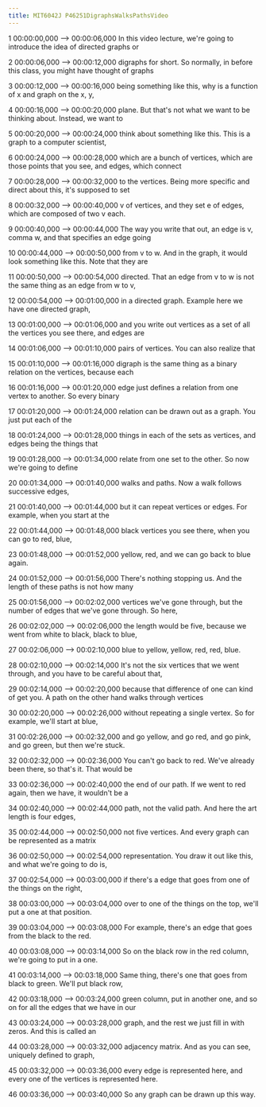 ```yaml
---
title: MIT6042J P46251DigraphsWalksPathsVideo
---
```


1
00:00:00,000 --> 00:00:06,000
In this video lecture, we're going to introduce the idea of directed graphs or

2
00:00:06,000 --> 00:00:12,000
digraphs for short. So normally, in before this class, you might have thought of graphs

3
00:00:12,000 --> 00:00:16,000
being something like this, why is a function of x and graph on the x, y,

4
00:00:16,000 --> 00:00:20,000
plane. But that's not what we want to be thinking about. Instead, we want to

5
00:00:20,000 --> 00:00:24,000
think about something like this. This is a graph to a computer scientist,

6
00:00:24,000 --> 00:00:28,000
which are a bunch of vertices, which are those points that you see, and edges, which connect

7
00:00:28,000 --> 00:00:32,000
to the vertices. Being more specific and direct about this, it's supposed to set

8
00:00:32,000 --> 00:00:40,000
v of vertices, and they set e of edges, which are composed of two v each.

9
00:00:40,000 --> 00:00:44,000
The way you write that out, an edge is v, comma w, and that specifies an edge going

10
00:00:44,000 --> 00:00:50,000
from v to w. And in the graph, it would look something like this. Note that they are

11
00:00:50,000 --> 00:00:54,000
directed. That an edge from v to w is not the same thing as an edge from w to v,

12
00:00:54,000 --> 00:01:00,000
in a directed graph. Example here we have one directed graph,

13
00:01:00,000 --> 00:01:06,000
and you write out vertices as a set of all the vertices you see there, and edges are

14
00:01:06,000 --> 00:01:10,000
pairs of vertices. You can also realize that

15
00:01:10,000 --> 00:01:16,000
digraph is the same thing as a binary relation on the vertices, because each

16
00:01:16,000 --> 00:01:20,000
edge just defines a relation from one vertex to another. So every binary

17
00:01:20,000 --> 00:01:24,000
relation can be drawn out as a graph. You just put each of the

18
00:01:24,000 --> 00:01:28,000
things in each of the sets as vertices, and edges being the things that

19
00:01:28,000 --> 00:01:34,000
relate from one set to the other. So now we're going to define

20
00:01:34,000 --> 00:01:40,000
walks and paths. Now a walk follows successive edges,

21
00:01:40,000 --> 00:01:44,000
but it can repeat vertices or edges. For example, when you start at the

22
00:01:44,000 --> 00:01:48,000
black vertices you see there, when you can go to red, blue,

23
00:01:48,000 --> 00:01:52,000
yellow, red, and we can go back to blue again.

24
00:01:52,000 --> 00:01:56,000
There's nothing stopping us. And the length of these paths is not how many

25
00:01:56,000 --> 00:02:02,000
vertices we've gone through, but the number of edges that we've gone through. So here,

26
00:02:02,000 --> 00:02:06,000
the length would be five, because we went from white to black, black to blue,

27
00:02:06,000 --> 00:02:10,000
blue to yellow, yellow, red, red, blue.

28
00:02:10,000 --> 00:02:14,000
It's not the six vertices that we went through, and you have to be careful about that,

29
00:02:14,000 --> 00:02:20,000
because that difference of one can kind of get you. A path on the other hand walks through vertices

30
00:02:20,000 --> 00:02:26,000
without repeating a single vertex. So for example, we'll start at blue,

31
00:02:26,000 --> 00:02:32,000
and go yellow, and go red, and go pink, and go green, but then we're stuck.

32
00:02:32,000 --> 00:02:36,000
You can't go back to red. We've already been there, so that's it. That would be

33
00:02:36,000 --> 00:02:40,000
the end of our path. If we went to red again, then we have, it wouldn't be a

34
00:02:40,000 --> 00:02:44,000
path, not the valid path. And here the art length is four edges,

35
00:02:44,000 --> 00:02:50,000
not five vertices. And every graph can be represented as a matrix

36
00:02:50,000 --> 00:02:54,000
representation. You draw it out like this, and what we're going to do is,

37
00:02:54,000 --> 00:03:00,000
if there's a edge that goes from one of the things on the right,

38
00:03:00,000 --> 00:03:04,000
over to one of the things on the top, we'll put a one at that position.

39
00:03:04,000 --> 00:03:08,000
For example, there's an edge that goes from the black to the red.

40
00:03:08,000 --> 00:03:14,000
So on the black row in the red column, we're going to put in a one.

41
00:03:14,000 --> 00:03:18,000
Same thing, there's one that goes from black to green. We'll put black row,

42
00:03:18,000 --> 00:03:24,000
green column, put in another one, and so on for all the edges that we have in our

43
00:03:24,000 --> 00:03:28,000
graph, and the rest we just fill in with zeros. And this is called an

44
00:03:28,000 --> 00:03:32,000
adjacency matrix. And as you can see, uniquely defined to graph,

45
00:03:32,000 --> 00:03:36,000
every edge is represented here, and every one of the vertices is represented here.

46
00:03:36,000 --> 00:03:40,000
So any graph can be drawn up this way.

